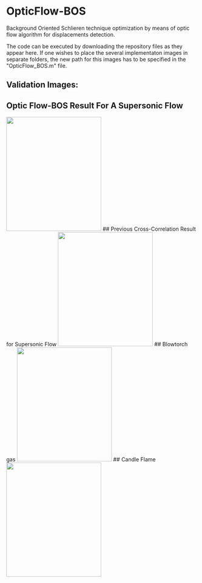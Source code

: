 # OpticFlow-BOS
Background Oriented Schlieren technique optimization by means of optic flow algorithm for displacements detection.

The code can be executed by downloading the repository files as they appear here. If one wishes to place the several implementaton images in separate folders, the new path for this images has to be specified in the "OpticFlow_BOS.m" file. 

## Validation Images: 
## Optic Flow-BOS Result For A Supersonic Flow
<img src ="https://user-images.githubusercontent.com/57925449/211733290-7708d3c7-4d47-46bc-bb81-b2d2021df3fa.png" width="250" height="300">
## Previous Cross-Correlation Result for Supersonic Flow
<img src ="https://user-images.githubusercontent.com/57925449/211733305-6347b46f-48bd-48ec-9310-a907e218104c.png" width="250" height="300">
## Blowtorch gas
<img src ="https://user-images.githubusercontent.com/57925449/211733337-0e4e2197-f881-4f7e-a587-af395ac3790b.png" width="250" height="300">
## Candle Flame 
<img src ="https://user-images.githubusercontent.com/57925449/211733347-c5a46769-ce3b-484f-b2dd-b75369b8bb5b.png" width="250" height="300">
